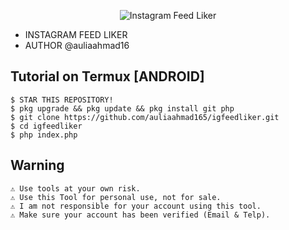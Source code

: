 <p align="center">
    <img src="https://nowaddme.com/assets/images/art3.jpg" alt="Instagram Feed Liker" /><br/>
</p>

*  INSTAGRAM FEED LIKER
 *  AUTHOR @auliaahmad16
 
## Tutorial on Termux [ANDROID]
	$ STAR THIS REPOSITORY!
	$ pkg upgrade && pkg update && pkg install git php
	$ git clone https://github.com/auliaahmad165/igfeedliker.git
	$ cd igfeedliker
	$ php index.php
	
## Warning
	⚠ Use tools at your own risk.
	⚠ Use this Tool for personal use, not for sale.
	⚠ I am not responsible for your account using this tool.
	⚠ Make sure your account has been verified (Email & Telp).

